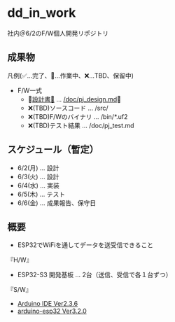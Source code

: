 # dd_in_work
社内＠6/2のF/W個人開発リポジトリ

## 成果物

凡例(✅️...完了、📍...作業中、❌️...TBD、保留中)

- F/W一式
  - 📍[設計書🔗](/doc/pj_design.md) ... [/doc/pj_design.md](/doc/pj_design.md)🔗
  - ❌️(TBD)ソースコード ... /src/
  - ❌️(TBD)F/Wのバイナリ ... /bin/*.uf2
  - ❌️(TBD)テスト結果 ... /doc/pj_test.md

## スケジュール（暫定）

- 6/2(月) ... 設計
- 6/3(火) ... 設計
- 6/4(水) ... 実装
- 6/5(木) ... テスト
- 6/6(金) ... 成果報告、保守日

## 概要

- ESP32でWiFiを通してデータを送受信できること

『H/W』

- ESP32-S3 開発基板 ... 2台（送信、受信で各１台ずつ）

『S/W』

- [Arduino IDE Ver2.3.6](https://github.com/arduino/arduino-ide/releases/tag/2.3.6)
- [arduino-esp32 Ver3.2.0](https://github.com/espressif/arduino-esp32/releases/tag/3.2.0)